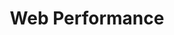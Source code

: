 ---
view: category
lang: en
order: 7
title: Web Performance
description: 
excerpt: 
slug: webperformance
---